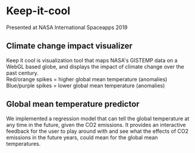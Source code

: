 # Keep-it-cool
Presented at NASA International Spaceapps 2019

## Climate change impact visualizer
Keep it cool is visualization tool that maps NASA's GISTEMP data on a WebGL based globe, and displays the impact of climate change over the past century.<br/>
Red/orange spikes = higher global mean temperature (anomalies)<br/>
Blue/purple spikes = lower global mean temperature (anomalies)

## Global mean temperature predictor 
We implemented a regression model that can tell the global temperature at any time in the future, given the CO2 emissions. It provides an interactive feedback for the user to play around with and see what the effects of CO2 emissions in the future years, could mean for the global mean temperatures.

